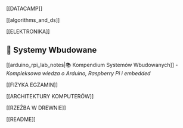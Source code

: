 [[DATACAMP]]

[[algorithms_and_ds]]

[[ELEKTRONIKA]]

## 🔧 Systemy Wbudowane
[[arduino_rpi_lab_notes|📚 Kompendium Systemów Wbudowanych]] - *Kompleksowa wiedza o Arduino, Raspberry Pi i embedded*

[[FIZYKA EGZAMIN]]

[[ARCHITEKTURY KOMPUTERÓW]]

[[RZEŹBA W DREWNIE]]

[[README]]
